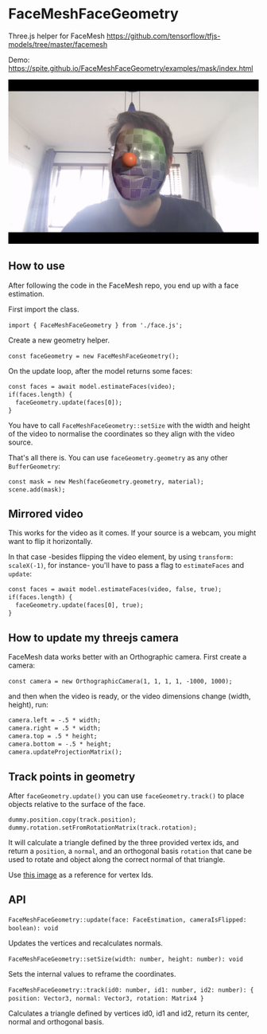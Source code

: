 # FaceMeshFaceGeometry

Three.js helper for FaceMesh https://github.com/tensorflow/tfjs-models/tree/master/facemesh

Demo: https://spite.github.io/FaceMeshFaceGeometry/examples/mask/index.html

![FaceMeshFaceGeometry](uvmap.png)

## How to use

After following the code in the FaceMesh repo, you end up with a face estimation.

First import the class.

```import { FaceMeshFaceGeometry } from './face.js';```

Create a new geometry helper.

```const faceGeometry = new FaceMeshFaceGeometry();```

On the update loop, after the model returns some faces:

```faceGeometry.setSize(videoWidth, videoHeight);
const faces = await model.estimateFaces(video);
if(faces.length) {
  faceGeometry.update(faces[0]);
}
```
You have to call ```FaceMeshFaceGeometry::setSize``` with the width and height of the video to normalise the coordinates so they align with the video source.

That's all there is. You can use ```faceGeometry.geometry``` as any other ```BufferGeometry```:

```const material = new MeshNormalMaterial();
const mask = new Mesh(faceGeometry.geometry, material);
scene.add(mask);
```

## Mirrored video

This works for the video as it comes. If your source is a webcam, you might want to flip it horizontally.

In that case -besides flipping the video element, by using ```transform: scaleX(-1)```, for instance- you'll have to pass a flag to ```estimateFaces``` and ```update```:

```faceGeometry.setSize(videoWidth, videoHeight);
const faces = await model.estimateFaces(video, false, true);
if(faces.length) {
  faceGeometry.update(faces[0], true);
}
```

## How to update my threejs camera

FaceMesh data works better with an Orthographic camera. First create a camera:

```const camera = new OrthographicCamera(1, 1, 1, 1, -1000, 1000);```

and then when the video is ready, or the video dimensions change (width, height), run:

```
camera.left = -.5 * width;
camera.right = .5 * width;
camera.top = .5 * height;
camera.bottom = -.5 * height;
camera.updateProjectionMatrix();
```

## Track points in geometry

After ```faceGeometry.update()``` you can use ```faceGeometry.track()``` to place objects relative to the surface of the face.

```const track = faceGeometry.track(5, 45, 275);
dummy.position.copy(track.position);
dummy.rotation.setFromRotationMatrix(track.rotation);
```
It will calculate a triangle defined by the three provided vertex ids, and return a ```position```, a ```normal```, and an orthogonal basis ```rotation``` that cane be used to rotate and object along the correct normal of that triangle.

Use [this image](https://user-images.githubusercontent.com/7452527/53465316-4a282000-3a02-11e9-8e85-0006e3100da0.png) as a reference for vertex Ids.

## API

```FaceMeshFaceGeometry::update(face: FaceEstimation, cameraIsFlipped: boolean): void```

Updates the vertices and recalculates normals.

```FaceMeshFaceGeometry::setSize(width: number, height: number): void```

Sets the internal values to reframe the coordinates.

```FaceMeshFaceGeometry::track(id0: number, id1: number, id2: number): { position: Vector3, normal: Vector3, rotation: Matrix4 }```

Calculates a triangle defined by vertices id0, id1 and id2, return its center, normal and orthogonal basis.
